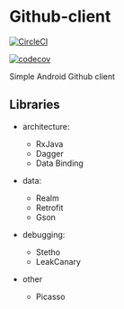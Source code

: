 # Github-client

[![CircleCI](https://circleci.com/gh/pchmielowski/Github-client.svg?style=svg)](https://circleci.com/gh/pchmielowski/Github-client)

[![codecov](https://codecov.io/gh/pchmielowski/Github-client/branch/master/graph/badge.svg)](https://codecov.io/gh/pchmielowski/Github-client)


Simple Android Github client

## Libraries
* architecture:
  * RxJava
  * Dagger
  * Data Binding
  
* data:
  * Realm
  * Retrofit
  * Gson

* debugging:
  * Stetho
  * LeakCanary

* other
  * Picasso
